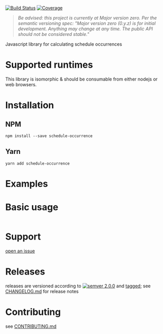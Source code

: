 [![Build Status](https://travis-ci.org/chrisdostert/schedule-occurrence-js.svg?branch=master)](https://travis-ci.org/chrisdostert/schedule-occurrence-js)
[![Coverage](https://codecov.io/gh/chrisdostert/schedule-occurrence-js/branch/master/graph/badge.svg)](https://codecov.io/gh/chrisdostert/schedule-occurrence-js)

> *Be advised: this project is currently at Major version zero. Per the
> semantic versioning spec: "Major version zero (0.y.z) is for initial
> development. Anything may change at any time. The public API should
> not be considered stable."*

Javascript library for calculating schedule occurrences

# Supported runtimes

This library is isomorphic & should be consumable from either nodejs or
web browsers.

# Installation

## NPM
```shell
npm install --save schedule-occurrence
```

## Yarn
```shell
yarn add schedule-occurrence
```

# Examples

# Basic usage

```javascript
```

# Support

[open an issue](https://github.com/chrisdostert/schedule-occurrence-js/issues)

# Releases

releases are versioned according to
[![semver 2.0.0](https://img.shields.io/badge/semver-2.0.0-brightgreen.svg)](http://semver.org/spec/v2.0.0.html)
and [tagged](https://git-scm.com/book/en/v2/Git-Basics-Tagging); see
[CHANGELOG.md](CHANGELOG.md) for release notes

# Contributing

see [CONTRIBUTING.md](CONTRIBUTING.md)
